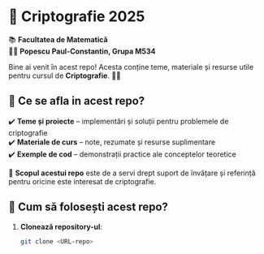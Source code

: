 # 🔐 Criptografie 2025 

📚 **Facultatea de Matematică**  
👨‍🎓 **Popescu Paul-Constantin, Grupa M534**  

Bine ai venit în acest repo! Acesta conține teme, materiale și resurse utile pentru cursul de **Criptografie**. 📖🔑

## 📌 Ce se afla in acest repo?
✔️ **Teme și proiecte** – implementări și soluții pentru problemele de criptografie  
✔️ **Materiale de curs** – note, rezumate și resurse suplimentare  
✔️ **Exemple de cod** – demonstrații practice ale conceptelor teoretice  

🔎 **Scopul acestui repo** este de a servi drept suport de învățare și referință pentru oricine este interesat de criptografie.  

## 🚀 Cum să folosești acest repo?
1. **Clonează repository-ul**:  
   ```bash
   git clone <URL-repo>

